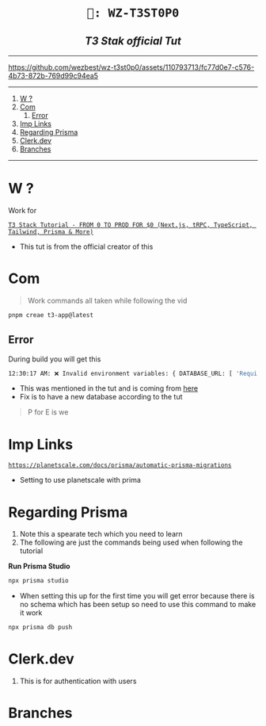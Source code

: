 <h1 align="center"><code> 🎇: WZ-T3ST0P0 </code></h1>
<h2 align="center"><i> T3 Stak official Tut </i></h2>

---


https://github.com/wezbest/wz-t3st0p0/assets/110793713/fc77d0e7-c576-4b73-872b-769d99c94ea5


---

1. [W ?](#w-)
2. [Com](#com)
   1. [Error](#error)
3. [Imp Links](#imp-links)
4. [Regarding Prisma](#regarding-prisma)
5. [Clerk.dev](#clerkdev)
6. [Branches](#branches)

---

# W ?

Work for

[`T3 Stack Tutorial - FROM 0 TO PROD FOR $0 (Next.js, tRPC, TypeScript, Tailwind, Prisma & More)`](https://youtu.be/YkOSUVzOAA4)

- This tut is from the official creator of this

# Com

> Work commands all taken while following the vid

```sh
pnpm creae t3-app@latest
```

## Error

During build you will get this

```sh
12:30:17 AM: ❌ Invalid environment variables: { DATABASE_URL: [ 'Required' ] }
```

- This was mentioned in the tut and is coming from [here](https://github.com/wezbest/wz-t3st0p0/blob/main/c1/src/env.mjs#L9-L11)
- Fix is to have a new database according to the tut

> P for E is we

# Imp Links

[`https://planetscale.com/docs/prisma/automatic-prisma-migrations`](https://planetscale.com/docs/prisma/automatic-prisma-migrations)
- Setting to use planetscale with prima

# Regarding Prisma

1. Note this a spearate tech which you need to learn 
2. The following are just the commands being used when following the tutorial

**Run Prisma Studio**

```sh 
npx prisma studio
```
- When setting this up for the first time you will get error because there is no schema which has been setup so need to use this command to make it work 

```sh 
npx prisma db push
```

# Clerk.dev

1. This is for authentication with users 

# Branches 
